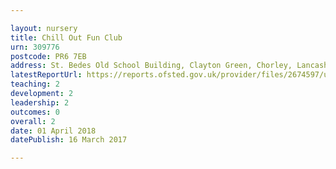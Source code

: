 ```yaml
---

layout: nursery
title: Chill Out Fun Club
urn: 309776
postcode: PR6 7EB
address: St. Bedes Old School Building, Clayton Green, Chorley, Lancashire, PR6 7EB
latestReportUrl: https://reports.ofsted.gov.uk/provider/files/2674597/urn/309776.pdf
teaching: 2
development: 2
leadership: 2
outcomes: 0
overall: 2
date: 01 April 2018 
datePublish: 16 March 2017

---
```

